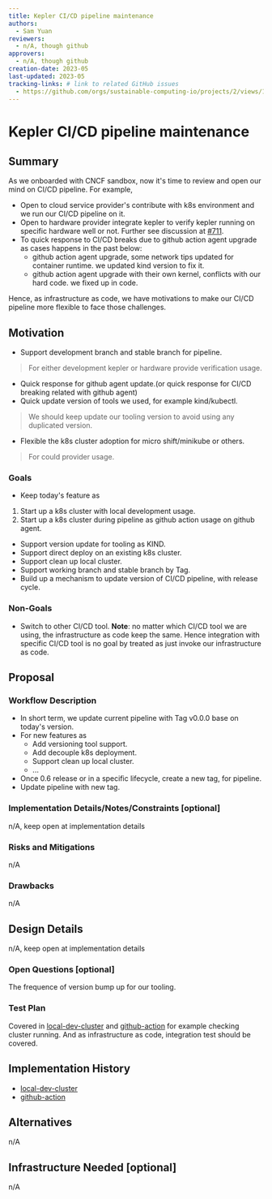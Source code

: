 ```yaml
---
title: Kepler CI/CD pipeline maintenance
authors:
  - Sam Yuan
reviewers:
  - n/A, though github
approvers:
  - n/A, though github
creation-date: 2023-05
last-updated: 2023-05
tracking-links: # link to related GitHub issues
  - https://github.com/orgs/sustainable-computing-io/projects/2/views/1?pane=issue&itemId=28750581
---
```


# Kepler CI/CD pipeline maintenance

## Summary

As we onboarded with CNCF sandbox, now it's time to review and open our mind on CI/CD pipeline.
For example, 
- Open to cloud service provider's contribute with k8s environment and we run our CI/CD pipeline on it.
- Open to hardware provider integrate kepler to verify kepler running on specific hardware well or not. Further see discussion at [#711](https://github.com/sustainable-computing-io/kepler/pull/711).
- To quick response to CI/CD breaks due to github action agent upgrade as cases happens in the past below:
  - github action agent upgrade, some network tips updated for container runtime. we updated kind version to fix it.
  - github action agent upgrade with their own kernel, conflicts with our hard code. we fixed up in code.

Hence, as infrastructure as code, we have motivations to make our CI/CD pipeline more flexible to face those challenges.

## Motivation

- Support development branch and stable branch for pipeline.
> For either development kepler or hardware provide verification usage.
- Quick response for github agent update.(or quick response for CI/CD breaking related with github agent)
- Quick update version of tools we used, for example kind/kubectl. 
> We should keep update our tooling version to avoid using any duplicated version.
- Flexible the k8s cluster adoption for micro shift/minikube or others.
> For could provider usage.

### Goals

- Keep today's feature as
1. Start up a k8s cluster with local development usage.
1. Start up a k8s cluster during pipeline as github action usage on github agent.

- Support version update for tooling as KIND.
- Support direct deploy on an existing k8s cluster.
- Support clean up local cluster.
- Support working branch and stable branch by Tag.
- Build up a mechanism to update version of CI/CD pipeline, with release cycle.

### Non-Goals

- Switch to other CI/CD tool. 
**Note**: no matter which CI/CD tool we are using, the infrastructure as code keep the same. Hence integration with specific CI/CD tool is no goal by treated as just invoke our infrastructure as code.

## Proposal

### Workflow Description
- In short term, we update current pipeline with Tag v0.0.0 base on today's version.
- For new features as
  - Add versioning tool support.
  - Add decouple k8s deployment.
  - Support clean up local cluster.
  - ...
- Once 0.6 release or in a specific lifecycle, create a new tag, for pipeline.
- Update pipeline with new tag.

### Implementation Details/Notes/Constraints [optional]
n/A, keep open at implementation details

### Risks and Mitigations
n/A

### Drawbacks
n/A

## Design Details
n/A, keep open at implementation details

### Open Questions [optional]
The frequence of version bump up for our tooling.

### Test Plan
Covered in [local-dev-cluster](https://github.com/sustainable-computing-io/local-dev-cluster)
and [github-action](https://github.com/sustainable-computing-io/kepler-action) for example checking cluster running. And as infrastructure as code, integration test should be covered.

## Implementation History
- [local-dev-cluster](https://github.com/sustainable-computing-io/local-dev-cluster)
- [github-action](https://github.com/sustainable-computing-io/kepler-action)

## Alternatives
n/A

## Infrastructure Needed [optional]
n/A
